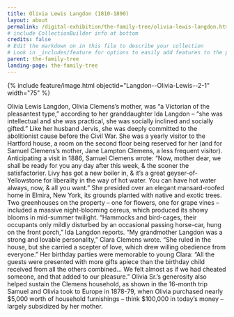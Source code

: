 ```yaml
---
title: Olivia Lewis Langdon (1810-1890)
layout: about
permalink: /digital-exhibition/the-family-tree/olivia-lewis-langdon.html
# include CollectionBuilder info at bottom
credits: false
# Edit the markdown on in this file to describe your collection
# Look in _includes/feature for options to easily add features to the page
parent: the-family-tree
landing-page: the-family-tree
---
```


{% include feature/image.html objectid="Langdon--Olivia-Lewis--2-1" width="75" %}

Olivia Lewis Langdon, Olivia Clemens’s mother, was “a Victorian of the pleasantest type,” according to her granddaughter Ida Langdon – “she was intellectual and she was practical, she was socially inclined and socially gifted.” Like her husband Jervis, she was deeply committed to the abolitionist cause before the Civil War. 
She was a yearly visitor to the Hartford house, a room on the second floor being reserved for her (and for Samuel Clemens’s mother, Jane Lampton Clemens, a less frequent visitor). Anticipating a visit in 1886, Samuel Clemens wrote: “Now, mother dear, we shall be ready for you any day after this week, & the sooner the satisfactorier. Livy has got a new boiler in, & it’s a great geyser-of-Yellowstone for liberality in the way of hot water. You can have  hot water always, now, & all you want.”
She presided over an elegant mansard-roofed home in Elmira, New York, its grounds planted with native and exotic trees. Two greenhouses on the property – one for flowers, one for grape vines – included a massive night-blooming cereus, which produced its showy blooms in mid-summer twilight. “Hammocks and bird-cages, their occupants only mildly disturbed by an occasional passing horse-car, hung on the front porch,” Ida Langdon reports.
 “My grandmother Langdon was a strong and lovable personality,” Clara Clemens wrote. “She ruled in the house, but she carried a scepter of love, which drew willing obedience from everyone.” Her birthday parties were  memorable to young Clara: “All the guests were presented with more gifts apiece than the birthday child received from all the others combined... We felt almost as if we had cheated someone, and that added to our pleasure.”
Olivia Sr.’s generosity also helped sustain the Clemens household, as shown  in the 16-month trip Samuel and Olivia took to Europe in 1878-79, when Olivia purchased nearly $5,000 worth of household furnishings – think $100,000 in today’s money – largely subsidized by her mother. 
